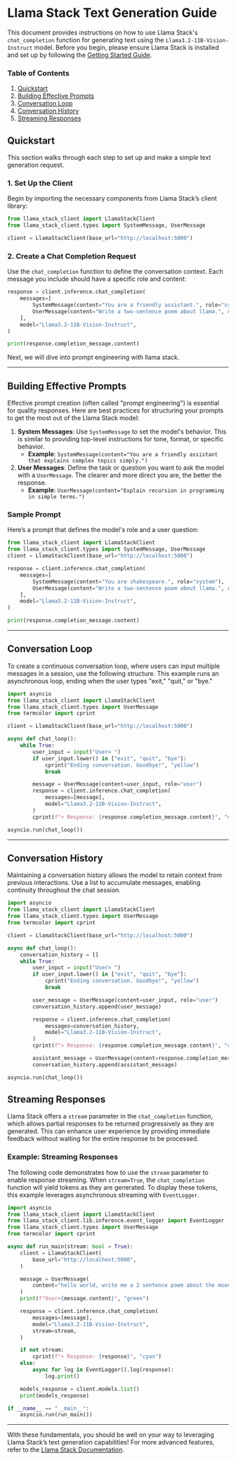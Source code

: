 
# Llama Stack Text Generation Guide

This document provides instructions on how to use Llama Stack's `chat_completion` function for generating text using the `Llama3.2-11B-Vision-Instruct` model. Before you begin, please ensure Llama Stack is installed and set up by following the [Getting Started Guide](https://llama-stack.readthedocs.io/en/latest/). 

### Table of Contents
1. [Quickstart](#quickstart)
2. [Building Effective Prompts](#building-effective-prompts)
3. [Conversation Loop](#conversation-loop)
4. [Conversation History](#conversation-history)
5. [Streaming Responses](#streaming-responses)


## Quickstart

This section walks through each step to set up and make a simple text generation request.

### 1. Set Up the Client

Begin by importing the necessary components from Llama Stack’s client library:

```python
from llama_stack_client import LlamaStackClient
from llama_stack_client.types import SystemMessage, UserMessage

client = LlamaStackClient(base_url="http://localhost:5000")
```

### 2. Create a Chat Completion Request

Use the `chat_completion` function to define the conversation context. Each message you include should have a specific role and content:

```python
response = client.inference.chat_completion(
    messages=[
        SystemMessage(content="You are a friendly assistant.", role="system"),
        UserMessage(content="Write a two-sentence poem about llama.", role="user")
    ],
    model="Llama3.2-11B-Vision-Instruct",
)

print(response.completion_message.content)
```

Next, we will dive into prompt engineering with llama stack.

---

## Building Effective Prompts

Effective prompt creation (often called "prompt engineering") is essential for quality responses. Here are best practices for structuring your prompts to get the most out of the Llama Stack model:

1. **System Messages**: Use `SystemMessage` to set the model's behavior. This is similar to providing top-level instructions for tone, format, or specific behavior.
   - **Example**: `SystemMessage(content="You are a friendly assistant that explains complex topics simply.")`
2. **User Messages**: Define the task or question you want to ask the model with a `UserMessage`. The clearer and more direct you are, the better the response.
   - **Example**: `UserMessage(content="Explain recursion in programming in simple terms.")`

### Sample Prompt

Here’s a prompt that defines the model's role and a user question:

```python
from llama_stack_client import LlamaStackClient
from llama_stack_client.types import SystemMessage, UserMessage
client = LlamaStackClient(base_url="http://localhost:5000")

response = client.inference.chat_completion(
    messages=[
        SystemMessage(content="You are shakespeare.", role="system"),
        UserMessage(content="Write a two-sentence poem about llama.", role="user")
    ],
    model="Llama3.2-11B-Vision-Instruct",
)

print(response.completion_message.content)
```

---


## Conversation Loop

To create a continuous conversation loop, where users can input multiple messages in a session, use the following structure. This example runs an asynchronous loop, ending when the user types "exit," "quit," or "bye."

```python
import asyncio
from llama_stack_client import LlamaStackClient
from llama_stack_client.types import UserMessage
from termcolor import cprint

client = LlamaStackClient(base_url="http://localhost:5000")

async def chat_loop():
    while True:
        user_input = input("User> ")
        if user_input.lower() in ["exit", "quit", "bye"]:
            cprint("Ending conversation. Goodbye!", "yellow")
            break

        message = UserMessage(content=user_input, role="user")
        response = client.inference.chat_completion(
            messages=[message],
            model="Llama3.2-11B-Vision-Instruct",
        )
        cprint(f"> Response: {response.completion_message.content}", "cyan")

asyncio.run(chat_loop())
```

---

## Conversation History

Maintaining a conversation history allows the model to retain context from previous interactions. Use a list to accumulate messages, enabling continuity throughout the chat session.

```python
import asyncio
from llama_stack_client import LlamaStackClient
from llama_stack_client.types import UserMessage
from termcolor import cprint

client = LlamaStackClient(base_url="http://localhost:5000")

async def chat_loop():
    conversation_history = []
    while True:
        user_input = input("User> ")
        if user_input.lower() in ["exit", "quit", "bye"]:
            cprint("Ending conversation. Goodbye!", "yellow")
            break

        user_message = UserMessage(content=user_input, role="user")
        conversation_history.append(user_message)

        response = client.inference.chat_completion(
            messages=conversation_history,
            model="Llama3.2-11B-Vision-Instruct",
        )
        cprint(f"> Response: {response.completion_message.content}", "cyan")

        assistant_message = UserMessage(content=response.completion_message.content, role="user")
        conversation_history.append(assistant_message)

asyncio.run(chat_loop())
```

## Streaming Responses

Llama Stack offers a `stream` parameter in the `chat_completion` function, which allows partial responses to be returned progressively as they are generated. This can enhance user experience by providing immediate feedback without waiting for the entire response to be processed.

### Example: Streaming Responses

The following code demonstrates how to use the `stream` parameter to enable response streaming. When `stream=True`, the `chat_completion` function will yield tokens as they are generated. To display these tokens, this example leverages asynchronous streaming with `EventLogger`.

```python
import asyncio
from llama_stack_client import LlamaStackClient
from llama_stack_client.lib.inference.event_logger import EventLogger
from llama_stack_client.types import UserMessage
from termcolor import cprint

async def run_main(stream: bool = True):
    client = LlamaStackClient(
        base_url="http://localhost:5000",
    )

    message = UserMessage(
        content="hello world, write me a 2 sentence poem about the moon", role="user"
    )
    print(f"User>{message.content}", "green")

    response = client.inference.chat_completion(
        messages=[message],
        model="Llama3.2-11B-Vision-Instruct",
        stream=stream,
    )

    if not stream:
        cprint(f"> Response: {response}", "cyan")
    else:
        async for log in EventLogger().log(response):
            log.print()

    models_response = client.models.list()
    print(models_response)

if __name__ == "__main__":
    asyncio.run(run_main())
```


---

With these fundamentals, you should be well on your way to leveraging Llama Stack’s text generation capabilities! For more advanced features, refer to the [Llama Stack Documentation](https://llama-stack.readthedocs.io/en/latest/).
